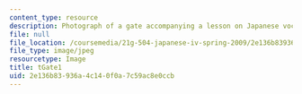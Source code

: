 ```yaml
---
content_type: resource
description: Photograph of a gate accompanying a lesson on Japanese vocabulary.
file: null
file_location: /coursemedia/21g-504-japanese-iv-spring-2009/2e136b83936a4c140f0a7c59ac8e0ccb_tGate1.jpg
file_type: image/jpeg
resourcetype: Image
title: tGate1
uid: 2e136b83-936a-4c14-0f0a-7c59ac8e0ccb
---
```

